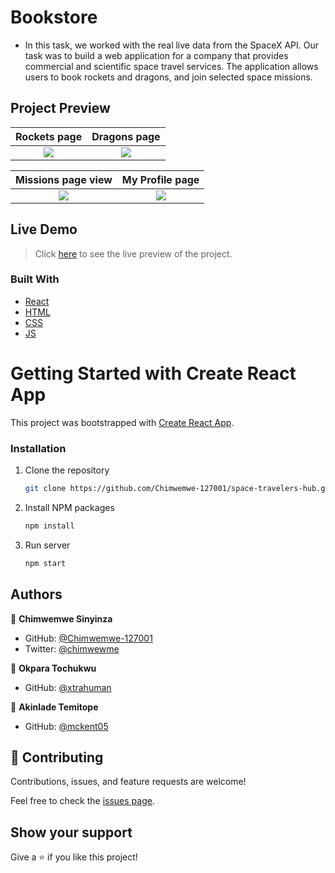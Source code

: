 # Bookstore
- In this task, we worked with the real live data from the SpaceX API. Our task was to build a web application for a company that provides commercial and scientific space travel services. The application allows users to book rockets and dragons, and join selected space missions.

## Project Preview

Rockets page                             |  Dragons page
:---------------------------------------:|:---------------------------------------:
![](./project_preview/rockets.png)       |  ![](./project_preview/dragons.png) 

Missions page view                       |  My Profile page
:---------------------------------------:|:---------------------------------------:
![](./project_preview/missions.png)      |  ![](./project_preview/myprofile.png) 

## Live Demo
> Click [here](https://space-travelers-hub-react.netlify.app/) to see the live preview of the project.

### Built With

- [React](https://es.reactjs.org/)
- [HTML](https://www.w3schools.com/html/)
- [CSS](https://www.w3schools.com/css/)
- [JS](https://www.javascript.com/)

# Getting Started with Create React App

This project was bootstrapped with [Create React App](https://github.com/facebook/create-react-app).

### Installation

1. Clone the repository
   ```sh
   git clone https://github.com/Chimwemwe-127001/space-travelers-hub.git
   ```
2. Install NPM packages
   ```sh
   npm install
   ```
3. Run server
   ```sh
   npm start
   ```
## Authors

👤 **Chimwemwe Sinyinza**

- GitHub: [@Chimwemwe-127001](https://github.com/Chimwemwe-127001)
- Twitter: [@chimwewme](https://twitter.com/chimwewme)

👤 **Okpara Tochukwu**

- GitHub: [@xtrahuman](https://github.com/xtrahuman)

👤 **Akinlade Temitope**

- GitHub: [@mckent05](https://github.com/mckent05)

## 🤝 Contributing

Contributions, issues, and feature requests are welcome!

Feel free to check the [issues page](../../issues/).

## Show your support

Give a ⭐️ if you like this project!